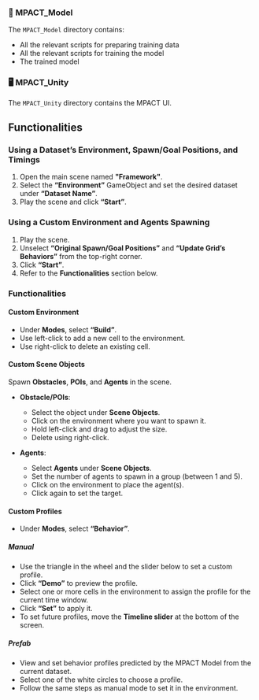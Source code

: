 ### 🧠 MPACT_Model

The `MPACT_Model` directory contains:
- All the relevant scripts for preparing training data
- All the relevant scripts for training the model
- The trained model

### 🖥️ MPACT_Unity

The `MPACT_Unity` directory contains the MPACT UI.

## Functionalities

### Using a Dataset’s Environment, Spawn/Goal Positions, and Timings

1. Open the main scene named **"Framework"**.
2. Select the **“Environment”** GameObject and set the desired dataset under **“Dataset Name”**.
3. Play the scene and click **“Start”**.

### Using a Custom Environment and Agents Spawning

1. Play the scene.
2. Unselect **“Original Spawn/Goal Positions”** and **“Update Grid’s Behaviors”** from the top-right corner.
3. Click **“Start”**.
4. Refer to the **Functionalities** section below.

### Functionalities

#### Custom Environment
- Under **Modes**, select **“Build”**.
- Use left-click to add a new cell to the environment.
- Use right-click to delete an existing cell.

#### Custom Scene Objects
Spawn **Obstacles**, **POIs**, and **Agents** in the scene.

- **Obstacle/POIs**:
  - Select the object under **Scene Objects**.
  - Click on the environment where you want to spawn it.
  - Hold left-click and drag to adjust the size.
  - Delete using right-click.

- **Agents**:
  - Select **Agents** under **Scene Objects**.
  - Set the number of agents to spawn in a group (between 1 and 5).
  - Click on the environment to place the agent(s).
  - Click again to set the target.

#### Custom Profiles
- Under **Modes**, select **“Behavior”**.

##### Manual
- Use the triangle in the wheel and the slider below to set a custom profile.
- Click **“Demo”** to preview the profile.
- Select one or more cells in the environment to assign the profile for the current time window.
- Click **“Set”** to apply it.
- To set future profiles, move the **Timeline slider** at the bottom of the screen.

##### Prefab
- View and set behavior profiles predicted by the MPACT Model from the current dataset.
- Select one of the white circles to choose a profile.
- Follow the same steps as manual mode to set it in the environment.




